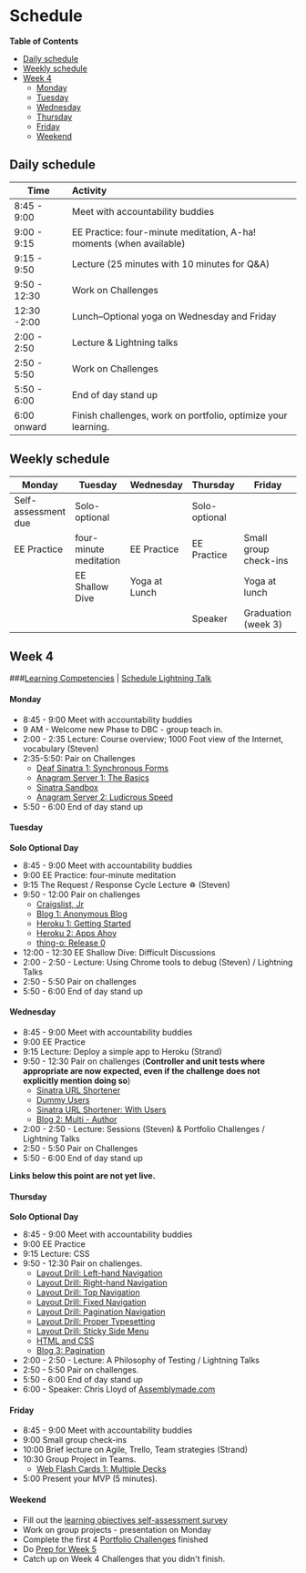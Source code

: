 # Schedule

**Table of Contents**

- [Daily schedule](#daily-schedule)
- [Weekly schedule](#weekly-schedule)
- [Week 4](#week-4)
  - [Monday](#monday)
  - [Tuesday](#tuesday)
  - [Wednesday](#wednesday)
  - [Thursday](#thursday)
  - [Friday](#friday)
  - [Weekend](#weekend)

## Daily schedule

Time          | Activity
------------- | :------------------------------------------------------------
8:45 - 9:00   | Meet with accountability buddies
9:00 - 9:15   | EE Practice: four-minute meditation, A-ha! moments (when available)
9:15 - 9:50   | Lecture (25 minutes with 10 minutes for Q&A)
9:50 - 12:30  | Work on Challenges
12:30 -2:00   | Lunch–Optional yoga on Wednesday and Friday
2:00 - 2:50   | Lecture & Lightning talks
2:50 - 5:50   | Work on Challenges
5:50 - 6:00   | End of day stand up
6:00 onward   | Finish challenges, work on portfolio, optimize your learning.

## Weekly schedule

Monday | Tuesday       | Wednesday     | Thursday      | Friday
------ | ------------  | ------------- | ------------- | -------------
Self-assessment due | Solo-optional |  | Solo-optional |
EE Practice | four-minute meditation  | EE Practice | EE Practice | Small group check-ins
       | EE Shallow Dive | Yoga at Lunch |             | Yoga at lunch
       |               |               | Speaker       | Graduation (week 3)

## Week 4

###[Learning Competencies](learning-competencies/week-4-lc.md) | [Schedule Lightning Talk](lightning-talks/lt-week4.md)

#### Monday

- 8:45 - 9:00 Meet with accountability buddies
- 9 AM - Welcome new Phase to DBC - group teach in.
- 2:00 - 2:35 Lecture: Course overview; 1000 Foot view of the Internet, vocabulary (Steven)
- 2:35-5:50: Pair on Challenges
  - [Deaf Sinatra 1: Synchronous Forms](https://github.com/banana-slugs-2014/deaf-sinatra-1-synchronous-forms-challenge)
  - [Anagram Server 1: The Basics](https://github.com/banana-slugs-2014/anagram-server-1-the-basics-challenge)
  - [Sinatra Sandbox](https://github.com/banana-slugs-2014/sinatra-sandbox-challenge)
  - [Anagram Server 2: Ludicrous Speed](https://github.com/banana-slugs-2014/anagram-server-2-ludicrous-speed-challenge)
- 5:50 - 6:00 End of day stand up

#### Tuesday
**Solo Optional Day**

- 8:45 - 9:00 Meet with accountability buddies
- 9:00 EE Practice: four-minute meditation
- 9:15 The Request / Response Cycle Lecture ♽ (Steven)
- 9:50 - 12:00 Pair on challenges
  - [Craigslist, Jr](https://github.com/banana-slugs-2014/craigslist-jr-challenge)
  - [Blog 1: Anonymous Blog](https://github.com/banana-slugs-2014/blog-1-anonymous-blog-challenge)
  - [Heroku 1: Getting Started](https://github.com/banana-slugs-2014/heroku-1-getting-started-challenge)
  - [Heroku 2: Apps Ahoy](https://github.com/banana-slugs-2014/heroku-2-apps-ahoy-challenge)
  - [thing-o: Release 0](https://github.com/banana-slugs-2014/thing-o-challenge)
- 12:00 - 12:30 EE Shallow Dive: Difficult Discussions
- 2:00 - 2:50 - Lecture: Using Chrome tools to debug (Steven) / Lightning Talks
- 2:50 - 5:50 Pair on challenges
- 5:50 - 6:00 End of day stand up

#### Wednesday

- 8:45 - 9:00 Meet with accountability buddies
- 9:00 EE Practice
- 9:15 Lecture: Deploy a simple app to Heroku (Strand)
- 9:50 - 12:30 Pair on challenges (**Controller and unit tests where
  appropriate are now expected, even if the challenge does not explicitly mention doing so**)
  - [Sinatra URL Shortener](https://github.com/banana-slugs-2014/sinatra-url-shortener-challenge)
  - [Dummy Users](https://github.com/banana-slugs-2014/dummy-users-challenge)
  - [Sinatra URL Shortener: With Users](https://github.com/banana-slugs-2014/sinatra-url-shortener-with-users-challenge)
  - [Blog 2: Multi - Author](https://github.com/banana-slugs-2014/blog-2-multi-author-challenge)
- 2:00 - 2:50 - Lecture: Sessions (Steven) &amp; Portfolio Challenges / Lightning Talks
- 2:50 - 5:50 Pair on Challenges
- 5:50 - 6:00 End of day stand up

**Links below this point are not yet live.**
#### Thursday
**Solo Optional Day**

- 8:45 - 9:00 Meet with accountability buddies
- 9:00 EE Practice
- 9:15 Lecture: CSS
- 9:50 - 12:30 Pair on challenges.
  - [Layout Drill: Left-hand Navigation](https://github.com/banana-slugs-2014/layout-drill-left-hand-navigation-challenge)
  - [Layout Drill: Right-hand Navigation](https://github.com/banana-slugs-2014/layout-drill-right-hand-navigation-challenge)
  - [Layout Drill: Top Navigation](https://github.com/banana-slugs-2014/layout-drill-top-navigation-challenge)
  - [Layout Drill: Fixed Navigation](https://github.com/banana-slugs-2014/layout-drill-fixed-navigation-challenge)
  - [Layout Drill: Pagination Navigation](https://github.com/banana-slugs-2014/layout-drill-pagination-navigation-challenge)
  - [Layout Drill: Proper Typesetting](https://github.com/banana-slugs-2014/layout-drill-proper-typesetting-challenge)
  - [Layout Drill: Sticky Side Menu](https://github.com/banana-slugs-2014/layout-drill-sticky-side-menu-challenge)
  - [HTML and CSS](https://github.com/banana-slugs-2014/html-and-css-challenge)
  - [Blog 3: Pagination](https://github.com/banana-slugs-2014/blog-3-pagination-challenge)
- 2:00 - 2:50 - Lecture: A Philosophy of Testing / Lightning Talks
- 2:50 - 5:50 Pair on challenges.
- 5:50 - 6:00 End of day stand up
- 6:00 - Speaker: Chris Lloyd of [Assemblymade.com](Assemblymade.com)

#### Friday

- 8:45 - 9:00 Meet with accountability buddies
- 9:00 Small group check-ins
- 10:00 Brief lecture on Agile, Trello, Team strategies (Strand)
- 10:30 Group Project in Teams.
  - [Web Flash Cards 1: Multiple Decks](https://github.com/banana-slugs-2014/web-flash-cards-1-multiple-decks-challenge)
- 5:00 Present your MVP (5 minutes).

#### Weekend

- Fill out the [learning objectives self-assessment survey]()
- Work on group projects - presentation on Monday
- Complete the first 4 [Portfolio Challenges](portfolio-challenges.md) finished
- Do [Prep for Week 5](week-5-prep.md)
- Catch up on Week 4 Challenges that you didn't finish.
